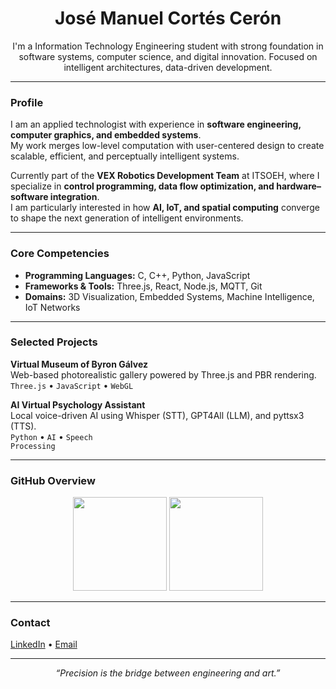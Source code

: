 <h1 align="center">José Manuel Cortés Cerón</h1>

<p align="center">
  I'm a Information Technology Engineering student with strong foundation in software systems, computer science, and digital innovation.  
  Focused on intelligent architectures, data-driven development.
</p>

---

### Profile
I am an applied technologist with experience in **software engineering, computer graphics, and embedded systems**.  
My work merges low-level computation with user-centered design to create scalable, efficient, and perceptually intelligent systems.

Currently part of the **VEX Robotics Development Team** at ITSOEH, where I specialize in **control programming, data flow optimization, and hardware–software integration**.  
I am particularly interested in how **AI, IoT, and spatial computing** converge to shape the next generation of intelligent environments.

---

### Core Competencies
- **Programming Languages:** C, C++, Python, JavaScript  
- **Frameworks & Tools:** Three.js, React, Node.js, MQTT, Git  
- **Domains:** 3D Visualization, Embedded Systems, Machine Intelligence, IoT Networks

---

### Selected Projects
**Virtual Museum of Byron Gálvez**  
Web-based photorealistic gallery powered by Three.js and PBR rendering.  
<code>Three.js</code> • <code>JavaScript</code> • <code>WebGL</code>

**AI Virtual Psychology Assistant**  
Local voice-driven AI using Whisper (STT), GPT4All (LLM), and pyttsx3 (TTS).  
<code>Python</code> • <code>AI</code> • <code>Speech Processing</code>

---

### GitHub Overview
<div align="center">
  <img src="https://github-readme-stats.vercel.app/api?username=deepdevjose&show_icons=true&theme=transparent&hide_border=true&count_private=true" height="150" />
  <img src="https://github-readme-streak-stats.herokuapp.com/?user=deepdevjose&theme=transparent&hide_border=true" height="150" />
</div>

---

### Contact
<a href="https://linkedin.com/in/josemanuelcortesceron" target="_blank">LinkedIn</a> • 
<a href="mailto:josem.cortesceron@gmail.com">Email</a>

---

<p align="center">
  <i>“Precision is the bridge between engineering and art.”</i>
</p>
